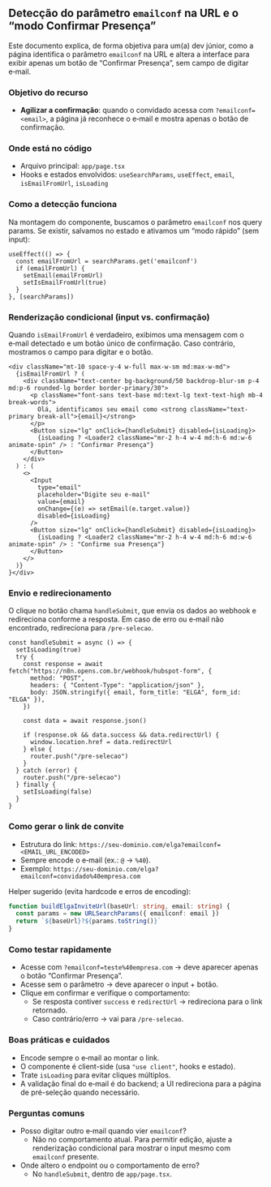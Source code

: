 ## Detecção do parâmetro `emailconf` na URL e o “modo Confirmar Presença”

Este documento explica, de forma objetiva para um(a) dev júnior, como a página identifica o parâmetro `emailconf` na URL e altera a interface para exibir apenas um botão de “Confirmar Presença”, sem campo de digitar e‑mail.

### Objetivo do recurso
- **Agilizar a confirmação**: quando o convidado acessa com `?emailconf=<email>`, a página já reconhece o e‑mail e mostra apenas o botão de confirmação.

### Onde está no código
- Arquivo principal: `app/page.tsx`
- Hooks e estados envolvidos: `useSearchParams`, `useEffect`, `email`, `isEmailFromUrl`, `isLoading`

### Como a detecção funciona
Na montagem do componente, buscamos o parâmetro `emailconf` nos query params. Se existir, salvamos no estado e ativamos um “modo rápido” (sem input):

```tsx
useEffect(() => {
  const emailFromUrl = searchParams.get('emailconf')
  if (emailFromUrl) {
    setEmail(emailFromUrl)
    setIsEmailFromUrl(true)
  }
}, [searchParams])
```

### Renderização condicional (input vs. confirmação)
Quando `isEmailFromUrl` é verdadeiro, exibimos uma mensagem com o e‑mail detectado e um botão único de confirmação. Caso contrário, mostramos o campo para digitar e o botão.

```tsx
<div className="mt-10 space-y-4 w-full max-w-sm md:max-w-md">
  {isEmailFromUrl ? (
    <div className="text-center bg-background/50 backdrop-blur-sm p-4 md:p-6 rounded-lg border border-primary/30">
      <p className="font-sans text-base md:text-lg text-text-high mb-4 break-words">
        Olá, identificamos seu email como <strong className="text-primary break-all">{email}</strong>
      </p>
      <Button size="lg" onClick={handleSubmit} disabled={isLoading}>
        {isLoading ? <Loader2 className="mr-2 h-4 w-4 md:h-6 md:w-6 animate-spin" /> : "Confirmar Presença"}
      </Button>
    </div>
  ) : (
    <>
      <Input
        type="email"
        placeholder="Digite seu e-mail"
        value={email}
        onChange={(e) => setEmail(e.target.value)}
        disabled={isLoading}
      />
      <Button size="lg" onClick={handleSubmit} disabled={isLoading}>
        {isLoading ? <Loader2 className="mr-2 h-4 w-4 md:h-6 md:w-6 animate-spin" /> : "Confirme sua Presença"}
      </Button>
    </>
  )}
}</div>
```

### Envio e redirecionamento
O clique no botão chama `handleSubmit`, que envia os dados ao webhook e redireciona conforme a resposta. Em caso de erro ou e‑mail não encontrado, redireciona para `/pre-selecao`.

```tsx
const handleSubmit = async () => {
  setIsLoading(true)
  try {
    const response = await fetch("https://n8n.opens.com.br/webhook/hubspot-form", {
      method: "POST",
      headers: { "Content-Type": "application/json" },
      body: JSON.stringify({ email, form_title: "ELGA", form_id: "ELGA" }),
    })

    const data = await response.json()

    if (response.ok && data.success && data.redirectUrl) {
      window.location.href = data.redirectUrl
    } else {
      router.push("/pre-selecao")
    }
  } catch (error) {
    router.push("/pre-selecao")
  } finally {
    setIsLoading(false)
  }
}
```

### Como gerar o link de convite
- Estrutura do link: `https://seu-dominio.com/elga?emailconf=<EMAIL_URL_ENCODED>`
- Sempre encode o e‑mail (ex.: `@` → `%40`).
- Exemplo: `https://seu-dominio.com/elga?emailconf=convidado%40empresa.com`

Helper sugerido (evita hardcode e erros de encoding):

```ts
function buildElgaInviteUrl(baseUrl: string, email: string) {
  const params = new URLSearchParams({ emailconf: email })
  return `${baseUrl}?${params.toString()}`
}
```

### Como testar rapidamente
- Acesse com `?emailconf=teste%40empresa.com` → deve aparecer apenas o botão “Confirmar Presença”.
- Acesse sem o parâmetro → deve aparecer o input + botão.
- Clique em confirmar e verifique o comportamento:
  - Se resposta contiver `success` e `redirectUrl` → redireciona para o link retornado.
  - Caso contrário/erro → vai para `/pre-selecao`.

### Boas práticas e cuidados
- Encode sempre o e‑mail ao montar o link.
- O componente é client-side (usa `"use client"`, hooks e estado).
- Trate `isLoading` para evitar cliques múltiplos.
- A validação final do e‑mail é do backend; a UI redireciona para a página de pré-seleção quando necessário.

### Perguntas comuns
- Posso digitar outro e‑mail quando vier `emailconf`?
  - Não no comportamento atual. Para permitir edição, ajuste a renderização condicional para mostrar o input mesmo com `emailconf` presente.
- Onde altero o endpoint ou o comportamento de erro?
  - No `handleSubmit`, dentro de `app/page.tsx`.



